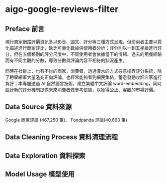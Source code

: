 # aigo-google-reviews-filter

## Preface 前言

現行商家網路評價資訊多以影音、圖文、評分等三種方式呈現，但前兩者主要以質化描述進行商家評比，缺乏可量化數據供使用者分析；評分則以一到五星級進行評分，但在五個類別的評分尺度中，不同使用者會依據當下的情緒、過去的用餐經驗而有不同主觀的分數，導致分數與評論內容不相符的狀況產生。


同時在社群上，也有不肖的商家、消費者，透過灌水的方式惡意操弄評分系統，除了聘雇網軍大量濫充正向評論，也經常能夠看到網民集結，蓄意發動攻訐店家進行負評；本專題透過 AI 自然語言技術，建立繁體中文評論 word-embedding，同時設計新的評分機制提供未來消費者做參考依據，以獲得公正、客觀的市場評價。


## Data Source 資料來源

Google 商家評論 (467,250 筆)、 Foodpanda 評論(40,663 筆)


## Data Cleaning Process 資料清理流程


## Data Exploration 資料探索

## Model Usage 模型使用

